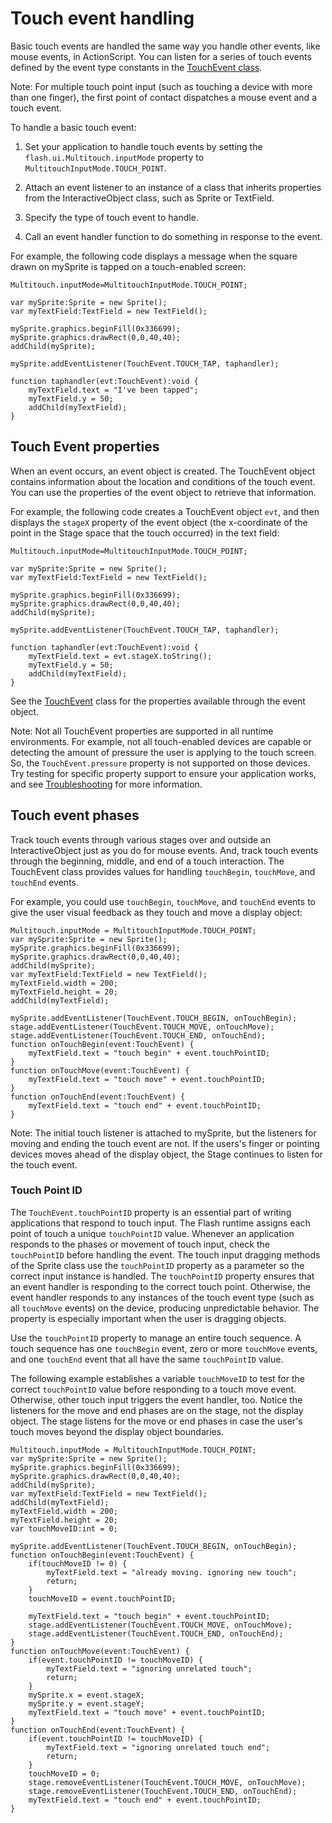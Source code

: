 # Touch event handling

Basic touch events are handled the same way you handle other events, like mouse
events, in ActionScript. You can listen for a series of touch events defined by
the event type constants in the
[TouchEvent class](https://help.adobe.com/en_US/FlashPlatform/reference/actionscript/3/flash/ui/Multitouch.html).

Note: For multiple touch point input (such as touching a device with more than
one finger), the first point of contact dispatches a mouse event and a touch
event.

To handle a basic touch event:

1.  Set your application to handle touch events by setting the
    `flash.ui.Multitouch.inputMode` property to
    `MultitouchInputMode.TOUCH_POINT`.

2.  Attach an event listener to an instance of a class that inherits properties
    from the InteractiveObject class, such as Sprite or TextField.

3.  Specify the type of touch event to handle.

4.  Call an event handler function to do something in response to the event.

For example, the following code displays a message when the square drawn on
mySprite is tapped on a touch-enabled screen:

    Multitouch.inputMode=MultitouchInputMode.TOUCH_POINT;

    var mySprite:Sprite = new Sprite();
    var myTextField:TextField = new TextField();

    mySprite.graphics.beginFill(0x336699);
    mySprite.graphics.drawRect(0,0,40,40);
    addChild(mySprite);

    mySprite.addEventListener(TouchEvent.TOUCH_TAP, taphandler);

    function taphandler(evt:TouchEvent):void {
    	myTextField.text = "I've been tapped";
    	myTextField.y = 50;
    	addChild(myTextField);
    }

## Touch Event properties

When an event occurs, an event object is created. The TouchEvent object contains
information about the location and conditions of the touch event. You can use
the properties of the event object to retrieve that information.

For example, the following code creates a TouchEvent object `evt`, and then
displays the `stageX` property of the event object (the x-coordinate of the
point in the Stage space that the touch occurred) in the text field:

    Multitouch.inputMode=MultitouchInputMode.TOUCH_POINT;

    var mySprite:Sprite = new Sprite();
    var myTextField:TextField = new TextField();

    mySprite.graphics.beginFill(0x336699);
    mySprite.graphics.drawRect(0,0,40,40);
    addChild(mySprite);

    mySprite.addEventListener(TouchEvent.TOUCH_TAP, taphandler);

    function taphandler(evt:TouchEvent):void {
    	myTextField.text = evt.stageX.toString();
    	myTextField.y = 50;
    	addChild(myTextField);
    }

See the
[TouchEvent](https://help.adobe.com/en_US/FlashPlatform/reference/actionscript/3/flash/events/TouchEvent.html)
class for the properties available through the event object.

Note: Not all TouchEvent properties are supported in all runtime environments.
For example, not all touch-enabled devices are capable or detecting the amount
of pressure the user is applying to the touch screen. So, the
`TouchEvent.pressure` property is not supported on those devices. Try testing
for specific property support to ensure your application works, and see
[Troubleshooting](./troubleshooting.md) for more information.

## Touch event phases

Track touch events through various stages over and outside an InteractiveObject
just as you do for mouse events. And, track touch events through the beginning,
middle, and end of a touch interaction. The TouchEvent class provides values for
handling `touchBegin`, `touchMove`, and `touchEnd` events.

For example, you could use `touchBegin`, `touchMove`, and `touchEnd` events to
give the user visual feedback as they touch and move a display object:

    Multitouch.inputMode = MultitouchInputMode.TOUCH_POINT;
    var mySprite:Sprite = new Sprite();
    mySprite.graphics.beginFill(0x336699);
    mySprite.graphics.drawRect(0,0,40,40);
    addChild(mySprite);
    var myTextField:TextField = new TextField();
    myTextField.width = 200;
    myTextField.height = 20;
    addChild(myTextField);

    mySprite.addEventListener(TouchEvent.TOUCH_BEGIN, onTouchBegin);
    stage.addEventListener(TouchEvent.TOUCH_MOVE, onTouchMove);
    stage.addEventListener(TouchEvent.TOUCH_END, onTouchEnd);
    function onTouchBegin(event:TouchEvent) {
    	myTextField.text = "touch begin" + event.touchPointID;
    }
    function onTouchMove(event:TouchEvent) {
    	myTextField.text = "touch move" + event.touchPointID;
    }
    function onTouchEnd(event:TouchEvent) {
    	myTextField.text = "touch end" + event.touchPointID;
    }

Note: The initial touch listener is attached to mySprite, but the listeners for
moving and ending the touch event are not. If the users's finger or pointing
devices moves ahead of the display object, the Stage continues to listen for the
touch event.

### Touch Point ID

The `TouchEvent.touchPointID` property is an essential part of writing
applications that respond to touch input. The Flash runtime assigns each point
of touch a unique `touchPointID` value. Whenever an application responds to the
phases or movement of touch input, check the `touchPointID` before handling the
event. The touch input dragging methods of the Sprite class use the
`touchPointID` property as a parameter so the correct input instance is handled.
The `touchPointID` property ensures that an event handler is responding to the
correct touch point. Otherwise, the event handler responds to any instances of
the touch event type (such as all `touchMove` events) on the device, producing
unpredictable behavior. The property is especially important when the user is
dragging objects.

Use the `touchPointID` property to manage an entire touch sequence. A touch
sequence has one `touchBegin` event, zero or more `touchMove` events, and one
`touchEnd` event that all have the same `touchPointID` value.

The following example establishes a variable `touchMoveID` to test for the
correct `touchPointID` value before responding to a touch move event. Otherwise,
other touch input triggers the event handler, too. Notice the listeners for the
move and end phases are on the stage, not the display object. The stage listens
for the move or end phases in case the user's touch moves beyond the display
object boundaries.

    Multitouch.inputMode = MultitouchInputMode.TOUCH_POINT;
    var mySprite:Sprite = new Sprite();
    mySprite.graphics.beginFill(0x336699);
    mySprite.graphics.drawRect(0,0,40,40);
    addChild(mySprite);
    var myTextField:TextField = new TextField();
    addChild(myTextField);
    myTextField.width = 200;
    myTextField.height = 20;
    var touchMoveID:int = 0;

    mySprite.addEventListener(TouchEvent.TOUCH_BEGIN, onTouchBegin);
    function onTouchBegin(event:TouchEvent) {
    	if(touchMoveID != 0) {
    		myTextField.text = "already moving. ignoring new touch";
    		return;
    	}
    	touchMoveID = event.touchPointID;

    	myTextField.text = "touch begin" + event.touchPointID;
    	stage.addEventListener(TouchEvent.TOUCH_MOVE, onTouchMove);
    	stage.addEventListener(TouchEvent.TOUCH_END, onTouchEnd);
    }
    function onTouchMove(event:TouchEvent) {
    	if(event.touchPointID != touchMoveID) {
    		myTextField.text = "ignoring unrelated touch";
    		return;
    	}
    	mySprite.x = event.stageX;
    	mySprite.y = event.stageY;
    	myTextField.text = "touch move" + event.touchPointID;
    }
    function onTouchEnd(event:TouchEvent) {
    	if(event.touchPointID != touchMoveID) {
    		myTextField.text = "ignoring unrelated touch end";
    		return;
    	}
    	touchMoveID = 0;
    	stage.removeEventListener(TouchEvent.TOUCH_MOVE, onTouchMove);
    	stage.removeEventListener(TouchEvent.TOUCH_END, onTouchEnd);
    	myTextField.text = "touch end" + event.touchPointID;
    }
